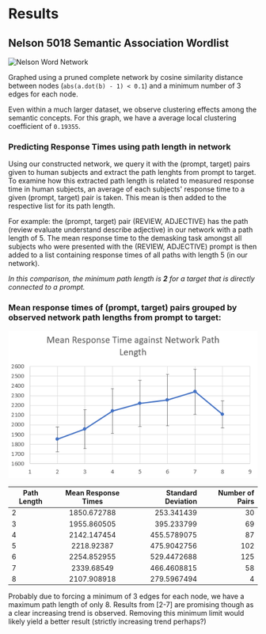 # Results

## Nelson 5018 Semantic Association Wordlist

![Nelson Word Network](nelson_bkg-01.png)

Graphed using a pruned complete network by cosine similarity distance between nodes (`abs(a.dot(b) - 1) < 0.1`) and a minimum number of 3 edges for each node.

Even within a much larger dataset, we observe clustering effects among the semantic concepts. For this graph, we have a average local clustering coefficient of `0.19355`.

### Predicting Response Times using path length in network

Using our constructed network, we query it with the (prompt, target) pairs given to human subjects and extract the path lenghts from prompt to target. To examine how this extracted path length is related to measured response time in human subjects, an average of each subjects' response time to a given (prompt, target) pair is taken. This mean is then added to the respective list for its path length. 

For example: the (prompt, target) pair (REVIEW, ADJECTIVE) has the path (review evaluate understand describe adjective) in our network with a path length of 5. The mean response time to the demasking task amongst all subjects who were presented with the (REVIEW, ADJECTIVE) prompt is then added to a list containing response times of all paths with length 5 (in our network).

*In this comparison, the minimum path length is **2** for a target that is directly connected to a prompt.*

### Mean response times of (prompt, target) pairs grouped by observed network path lengths from prompt to target:

![Nelson RT against Path Length Plot](nelson_plottedRT.png)

| Path Length | Mean Response Times | Standard Deviation | Number of Pairs |
| ----------- |:-------------------:| ------------------:| ---------------:|
| 2 | 1850.672788 | 253.341439 | 30 |
| 3 | 1955.860505 | 395.233799 | 69| 
| 4 | 2142.147454 | 455.5789075 | 87 |
| 5 | 2218.92387  | 475.9042756 | 102 |
| 6 | 2254.852955 | 529.4472688 | 125 |
| 7 | 2339.68549  | 466.4608815 | 58 |
| 8 | 2107.908918 | 279.5967494 | 4 |

Probably due to forcing a minimum of 3 edges for each node, we have a maximum path length of only 8. Results from [2-7] are promising though as a clear increasing trend is observed. Removing this minimum limit would likely yield a better result (strictly increasing trend perhaps?)